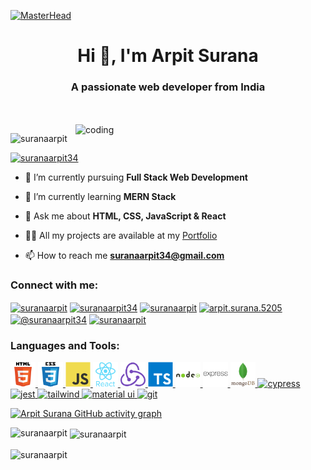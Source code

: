 [![MasterHead](https://user-images.githubusercontent.com/99549985/168443822-51841acd-0bff-4920-b51f-0338080eec7f.gif)](https://github.com/suranaarpit)
<h1 align="center">Hi 👋, I'm Arpit Surana</h1>
<h3 align="center">A passionate web developer from India</h3>
<br/>
<br/>
<img align="right" alt="coding" width="400" src="https://images.squarespace-cdn.com/content/v1/5769fc401b631bab1addb2ab/1541580611624-TE64QGKRJG8SWAIUS7NS/coding-freak.gif"/>

<p align="left"> <img src="https://komarev.com/ghpvc/?username=suranaarpit&label=Profile%20views&color=0e75b6&style=flat" alt="suranaarpit" /> </p>

<p align="left"> <a href="https://twitter.com/suranaarpit34" target="blank"><img src="https://img.shields.io/twitter/follow/suranaarpit34?logo=twitter&style=for-the-badge" alt="suranaarpit34" /></a> </p>


- 🔭 I’m currently pursuing  **Full Stack Web Development**

- 🌱 I’m currently learning **MERN Stack**

- 💬 Ask me about **HTML, CSS, JavaScript & React**

- 👨‍💻 All my projects are available at my [Portfolio](https://arpit-surana.vercel.app/)

- 📫 How to reach me **suranaarpit34@gmail.com**

<h3 align="left">Connect with me:</h3>
<p align="left">
<a href="https://linkedin.com/in/suranaarpit" target="blank"><img align="center" src="https://raw.githubusercontent.com/rahuldkjain/github-profile-readme-generator/master/src/images/icons/Social/linked-in-alt.svg" alt="suranaarpit" height="30" width="40" /></a>
<a href="https://twitter.com/suranaarpit34" target="blank"><img align="center" src="https://raw.githubusercontent.com/rahuldkjain/github-profile-readme-generator/master/src/images/icons/Social/twitter.svg" alt="suranaarpit34" height="30" width="40" /></a>
<a href="https://instagram.com/suranaarpit" target="blank"><img align="center" src="https://raw.githubusercontent.com/rahuldkjain/github-profile-readme-generator/master/src/images/icons/Social/instagram.svg" alt="suranaarpit" height="30" width="40" /></a>
<a href="https://fb.com/arpit.surana.5205" target="blank"><img align="center" src="https://raw.githubusercontent.com/rahuldkjain/github-profile-readme-generator/master/src/images/icons/Social/facebook.svg" alt="arpit.surana.5205" height="30" width="40" /></a>
<a href="https://medium.com/@suranaarpit34" target="blank"><img align="center" src="https://raw.githubusercontent.com/rahuldkjain/github-profile-readme-generator/master/src/images/icons/Social/medium.svg" alt="@suranaarpit34" height="30" width="40" /></a>
<a href="https://codesandbox.com/suranaarpit" target="blank"><img align="center" src="https://raw.githubusercontent.com/rahuldkjain/github-profile-readme-generator/master/src/images/icons/Social/codesandbox.svg" alt="suranaarpit" height="30" width="40" /></a>
</p>

<h3 align="left">Languages and Tools:</h3>
<p align="left"><a href="https://www.w3.org/html/" target="_blank" rel="noreferrer"> <img src="https://raw.githubusercontent.com/devicons/devicon/master/icons/html5/html5-original-wordmark.svg" alt="html5" width="40" height="40"/> </a> <a href="https://www.w3schools.com/css/" target="_blank" rel="noreferrer"> <img src="https://raw.githubusercontent.com/devicons/devicon/master/icons/css3/css3-original-wordmark.svg" alt="css3" width="40" height="40"/> </a> <a href="https://developer.mozilla.org/en-US/docs/Web/JavaScript" target="_blank" rel="noreferrer"> <img src="https://raw.githubusercontent.com/devicons/devicon/master/icons/javascript/javascript-original.svg" alt="javascript" width="40" height="40"/> </a> <a href="https://reactjs.org/" target="_blank" rel="noreferrer"> <img src="https://raw.githubusercontent.com/devicons/devicon/master/icons/react/react-original-wordmark.svg" alt="react" width="40" height="40"/> </a> <a href="https://redux.js.org" target="_blank" rel="noreferrer"> <img src="https://raw.githubusercontent.com/devicons/devicon/master/icons/redux/redux-original.svg" alt="redux" width="40" height="40"/> </a> <a href="https://www.typescriptlang.org/" target="_blank" rel="noreferrer"> <img src="https://raw.githubusercontent.com/devicons/devicon/master/icons/typescript/typescript-original.svg" alt="typescript" width="40" height="40"/> </a> <a href="https://nodejs.org" target="_blank" rel="noreferrer"> <img src="https://raw.githubusercontent.com/devicons/devicon/master/icons/nodejs/nodejs-original-wordmark.svg" alt="nodejs" width="40" height="40"/> </a> <a href="https://expressjs.com" target="_blank" rel="noreferrer"> <img src="https://raw.githubusercontent.com/devicons/devicon/master/icons/express/express-original-wordmark.svg" alt="express" width="40" height="40"/> </a> <a href="https://www.mongodb.com/" target="_blank" rel="noreferrer"> <img src="https://raw.githubusercontent.com/devicons/devicon/master/icons/mongodb/mongodb-original-wordmark.svg" alt="mongodb" width="40" height="40"/> </a> <a href="https://www.cypress.io" target="_blank" rel="noreferrer"> <img src="https://iconape.com/wp-content/files/gj/370774/svg/370774.svg" alt="cypress" width="40" height="40"/> </a>  <a href="https://jestjs.io" target="_blank" rel="noreferrer"> <img src="https://www.vectorlogo.zone/logos/jestjsio/jestjsio-icon.svg" alt="jest" width="40" height="40"/> </a> <a href="https://tailwindcss.com/" target="_blank" rel="noreferrer"> <img src="https://www.vectorlogo.zone/logos/tailwindcss/tailwindcss-icon.svg" alt="tailwind" width="40" height="40"/> </a>  <a href="https://mui.com/" target="_blank" rel="noreferrer"> <img src="https://mui.com/static/logo.png" alt="material ui" width="40" height="40"/> </a> <a href="https://git-scm.com/" target="_blank" rel="noreferrer"> <img src="https://www.vectorlogo.zone/logos/git-scm/git-scm-icon.svg" alt="git" width="40" height="40"/> </a>  </p>

[![Arpit Surana GitHub activity graph](https://activity-graph.herokuapp.com/graph?username=suranaarpit&&theme=xcode)](https://github.com/suranaarpit)

<p><img align="left" src="https://github-readme-stats.vercel.app/api/top-langs?username=suranaarpit&show_icons=true&locale=en&layout=compact&theme=tokyonight" alt="suranaarpit" /></p>

<p>&nbsp;<img align="center" src="https://github-readme-stats.vercel.app/api?username=suranaarpit&show_icons=true&locale=en&theme=tokyonight" alt="suranaarpit" /></p>

<p><img align="center" src="https://github-readme-streak-stats.herokuapp.com/?user=suranaarpit&&theme=tokyonight" alt="suranaarpit" /></p>

